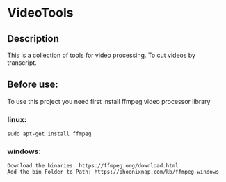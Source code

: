 # VideoTools

## Description
This is a collection of tools for video processing. To cut videos by transcript.

## Before use:

To use this project you need first install ffmpeg video processor library

### linux:
    sudo apt-get install ffmpeg
### windows:
    Download the binaries: https://ffmpeg.org/download.html
    Add the bin Folder to Path: https://phoenixnap.com/kb/ffmpeg-windows
